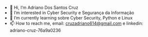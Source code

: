 - 👋 Hi, I’m Adriano Dos Santos Cruz
- 👀 I’m interested in Cyber Security e Segurança da Informação 
- 🌱 I’m currently learning sobre Cyber Security, Python e Linux
- 📫 How to reach me, email: cruzadriano614@gmail.com e linkedin: adriano-cruz-76a9a0236

<!---
adricruz1/adricruz1 is a ✨ special ✨ repository because its `README.md` (this file) appears on your GitHub profile.
You can click the Preview link to take a look at your changes.
--->

